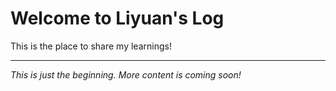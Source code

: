 # Welcome to Liyuan's Log

This is the place to share my learnings!

---

*This is just the beginning. More content is coming soon!*
